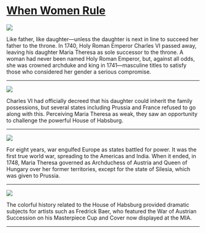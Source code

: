 # [When Women Rule](http://artsmia.github.io/griot/#/stories/2230)

![](http://cdn.dx.artsmia.org/thumbs/tn_2014_TDX_MIAArtStories_329.jpg)

Like father, like daughter—unless the daughter is next in line to succeed her father to the throne. In 1740, Holy Roman Emperor Charles VI passed away, leaving his daughter Maria Theresa as sole successor to the throne. A woman had never been named Holy Roman Emperor, but, against all odds, she was crowned archduke and king in 1741—masculine titles to satisfy those who considered her gender a serious compromise.   

---

![](http://cdn.dx.artsmia.org/thumbs/tn_2014_TDX_MIAArtStories_334.jpg)

Charles VI had officially decreed that his daughter could inherit the family possessions, but several states including Prussia and France refused to go along with this. Perceiving Maria Theresa as weak, they saw an opportunity to challenge the powerful House of Habsburg.

---

![](http://cdn.dx.artsmia.org/thumbs/tn_2014_TDX_MIAArtStories_330.jpg)

For eight years, war engulfed Europe as states battled for power. It was the first true world war, spreading to the Americas and India. When it ended, in 1748, Maria Theresa governed as Archduchess of Austria and Queen of Hungary over her former territories, except for the state of Silesia, which was given to Prussia.

---

![](http://cdn.dx.artsmia.org/thumbs/tn_mia_1024504.jpg)

The colorful history related to the House of Habsburg provided dramatic subjects for artists such as Fredrick Baer, who featured the War of Austrian Succession on his Masterpiece Cup and Cover now displayed at the MIA.

---
